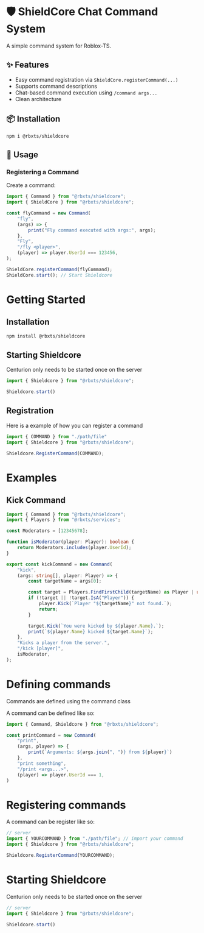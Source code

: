 # 🛡️ ShieldCore Chat Command System

A simple command system for Roblox-TS.

## ✨ Features

- Easy command registration via `ShieldCore.registerCommand(...)`
- Supports command descriptions
- Chat-based command execution using `/command args...`
- Clean architecture

## 📦 Installation

`npm i @rbxts/shieldcore`

## 🧠 Usage

### Registering a Command

Create a command:

```ts
import { Command } from "@rbxts/shieldcore";
import { ShieldCore } from "@rbxts/shieldcore";

const flyCommand = new Command(
    "fly",
    (args) => {
        print("Fly command executed with args:", args);
    },
    "Fly",
    "/fly <player>",
    (player) => player.UserId === 123456,
);

ShieldCore.registerCommand(flyCommand);
ShieldCore.start(); // Start Shieldcore
```

# Getting Started

## Installation

```bash
npm install @rbxts/shieldcore
```

## Starting Shieldcore
Centurion only needs to be started once on the server

```ts
import { Shieldcore } from "@rbxts/shieldcore";

Shieldcore.start()
```

## Registration

Here is a example of how you can register a command

```ts
import { COMMAND } from "./path/file"
import { Shieldcore } from "@rbxts/shieldcore";

Shieldcore.RegisterCommand(COMMAND);
```

# Examples

## Kick Command
```ts
import { Command } from "@rbxts/shieldcore";
import { Players } from "@rbxts/services";

const Moderators = [12345678];

function isModerator(player: Player): boolean {
	return Moderators.includes(player.UserId);
}

export const kickCommand = new Command(
	"kick",
	(args: string[], player: Player) => {
		const targetName = args[0];

		const target = Players.FindFirstChild(targetName) as Player | undefined;
		if (!target || !target.IsA("Player")) {
			player.Kick(`Player "${targetName}" not found.`);
			return;
		}

		target.Kick(`You were kicked by ${player.Name}.`);
		print(`${player.Name} kicked ${target.Name}`);
	},
	"Kicks a player from the server.",
	"/kick [player]",
	isModerator,
);

```

# Defining commands

Commands are defined using the command class

A command can be defined like so:
```ts
import { Command, Shieldcore } from "@rbxts/shieldcore";

const printCommand = new Command(
    "print",
    (args, player) => {
        print(`Arguments: ${args.join(", ")} from ${player}`)
    },
    "print something",
    "/print <args...>",
    (player) => player.UserId === 1,
)
```

# Registering commands

A command can be register like so:
```ts
// server
import { YOURCOMMAND } from "./path/file"; // import your command
import { Shieldcore } from "@rbxts/shieldcore";

Shieldcore.RegisterCommand(YOURCOMMAND);
```

# Starting Shieldcore

Centurion only needs to be started once on the server

```ts
// server
import { Shieldcore } from "@rbxts/shieldcore";

Shieldcore.start()
```
